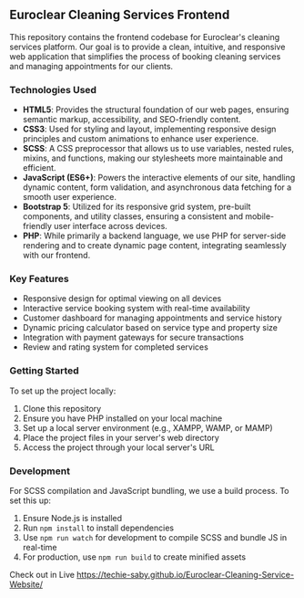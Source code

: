 ## Euroclear Cleaning Services Frontend

This repository contains the frontend codebase for Euroclear's cleaning services platform. Our goal is to provide a clean, intuitive, and responsive web application that simplifies the process of booking cleaning services and managing appointments for our clients.

### Technologies Used

- **HTML5**: Provides the structural foundation of our web pages, ensuring semantic markup, accessibility, and SEO-friendly content.
- **CSS3**: Used for styling and layout, implementing responsive design principles and custom animations to enhance user experience.
- **SCSS**: A CSS preprocessor that allows us to use variables, nested rules, mixins, and functions, making our stylesheets more maintainable and efficient.
- **JavaScript (ES6+)**: Powers the interactive elements of our site, handling dynamic content, form validation, and asynchronous data fetching for a smooth user experience.
- **Bootstrap 5**: Utilized for its responsive grid system, pre-built components, and utility classes, ensuring a consistent and mobile-friendly user interface across devices.
- **PHP**: While primarily a backend language, we use PHP for server-side rendering and to create dynamic page content, integrating seamlessly with our frontend.

### Key Features

- Responsive design for optimal viewing on all devices
- Interactive service booking system with real-time availability
- Customer dashboard for managing appointments and service history
- Dynamic pricing calculator based on service type and property size
- Integration with payment gateways for secure transactions
- Review and rating system for completed services

### Getting Started

To set up the project locally:
1. Clone this repository
2. Ensure you have PHP installed on your local machine
3. Set up a local server environment (e.g., XAMPP, WAMP, or MAMP)
4. Place the project files in your server's web directory
5. Access the project through your local server's URL

### Development

For SCSS compilation and JavaScript bundling, we use a build process. To set this up:
1. Ensure Node.js is installed
2. Run `npm install` to install dependencies
3. Use `npm run watch` for development to compile SCSS and bundle JS in real-time
4. For production, use `npm run build` to create minified assets

Check out in Live https://techie-saby.github.io/Euroclear-Cleaning-Service-Website/
